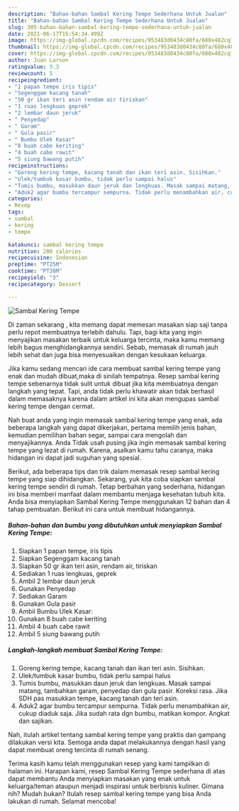 ```yaml
---
description: "Bahan-bahan Sambal Kering Tempe Sederhana Untuk Jualan"
title: "Bahan-bahan Sambal Kering Tempe Sederhana Untuk Jualan"
slug: 305-bahan-bahan-sambal-kering-tempe-sederhana-untuk-jualan
date: 2021-06-17T15:54:34.499Z
image: https://img-global.cpcdn.com/recipes/953483d0434c80fa/680x482cq70/sambal-kering-tempe-foto-resep-utama.jpg
thumbnail: https://img-global.cpcdn.com/recipes/953483d0434c80fa/680x482cq70/sambal-kering-tempe-foto-resep-utama.jpg
cover: https://img-global.cpcdn.com/recipes/953483d0434c80fa/680x482cq70/sambal-kering-tempe-foto-resep-utama.jpg
author: Juan Larson
ratingvalue: 3.3
reviewcount: 5
recipeingredient:
- "1 papan tempe iris tipis"
- "Segenggam kacang tanah"
- "50 gr ikan teri asin rendam air tiriskan"
- "1 ruas lengkuas geprek"
- "2 lembar daun jeruk"
- " Penyedap"
- " Garam"
- " Gula pasir"
- " Bumbu Ulek Kasar"
- "8 buah cabe keriting"
- "4 buah cabe rawit"
- "5 siung bawang putih"
recipeinstructions:
- "Goreng kering tempe, kacang tanah dan ikan teri asin. Sisihkan."
- "Ulek/tumbuk kasar bumbu, tidak perlu sampai halus"
- "Tumis bumbu, masukkan daun jeruk dan lengkuas. Masak sampai matang, tambahkan garam, penyedap dan gula pasir. Koreksi rasa. Jika SDH pas masukkan tempe, kacang tanah dan teri asin."
- "Aduk2 agar bumbu tercampur sempurna. Tidak perlu menambahkan air, cukup diaduk saja. Jika sudah rata dgn bumbu, matikan kompor. Angkat dan sajikan."
categories:
- Resep
tags:
- sambal
- kering
- tempe

katakunci: sambal kering tempe 
nutrition: 280 calories
recipecuisine: Indonesian
preptime: "PT25M"
cooktime: "PT38M"
recipeyield: "3"
recipecategory: Dessert

---
```



![Sambal Kering Tempe](https://img-global.cpcdn.com/recipes/953483d0434c80fa/680x482cq70/sambal-kering-tempe-foto-resep-utama.jpg)

Di zaman  sekarang , kita memang dapat memesan masakan siap saji tanpa perlu repot membuatnya terlebih dahulu. Tapi, bagi kita yang ingin menyajikan masakan terbaik untuk keluarga tercinta, maka kamu memang lebih bagus menghidangkannya sendiri. Sebab, memasak di rumah jauh lebih sehat dan juga bisa menyesuaikan dengan kesukaan keluarga.

Jika kamu sedang mencari ide cara membuat sambal kering tempe yang enak dan mudah dibuat,maka di sinilah tempatnya. Resep sambal kering tempe  sebenarnya tidak sulit untuk dibuat jika kita membuatnya dengan langkah yang tepat. Tapi, anda tidak perlu khawatir akan tidak berhasil dalam memasaknya 
karena dalam artikel ini kita akan mengupas sambal kering tempe dengan cermat.  



Nah buat anda yang ingin memasak sambal kering tempe yang enak, ada beberapa langkah yang dapat dikerjakan, pertama memilih jenis bahan, kemudian pemilihan bahan segar, sampai cara mengolah dan menyajikannya. Anda Tidak usah pusing jika ingin memasak sambal kering tempe yang lezat di rumah. Karena, asalkan kamu  tahu caranya, maka hidangan ini dapat jadi suguhan yang spesial.

Berikut, ada beberapa tips dan trik dalam memasak resep sambal kering tempe yang siap dihidangkan. Sekarang, yuk kita coba siapkan sambal kering tempe sendiri di rumah. Tetap berbahan yang sederhana, hidangan ini bisa memberi manfaat dalam membantu menjaga kesehatan tubuh kita. Anda bisa menyiapkan Sambal Kering Tempe menggunakan 12 bahan dan 4 tahap pembuatan. Berikut ini cara untuk membuat hidangannya.

<!--inarticleads1-->

##### Bahan-bahan dan bumbu yang dibutuhkan untuk menyiapkan Sambal Kering Tempe:

1. Siapkan 1 papan tempe, iris tipis
1. Siapkan Segenggam kacang tanah
1. Siapkan 50 gr ikan teri asin, rendam air, tiriskan
1. Sediakan 1 ruas lengkuas, geprek
1. Ambil 2 lembar daun jeruk
1. Gunakan  Penyedap
1. Sediakan  Garam
1. Gunakan  Gula pasir
1. Ambil  Bumbu Ulek Kasar:
1. Gunakan 8 buah cabe keriting
1. Ambil 4 buah cabe rawit
1. Ambil 5 siung bawang putih




<!--inarticleads2-->

##### Langkah-langkah membuat Sambal Kering Tempe:

1. Goreng kering tempe, kacang tanah dan ikan teri asin. Sisihkan.
1. Ulek/tumbuk kasar bumbu, tidak perlu sampai halus
1. Tumis bumbu, masukkan daun jeruk dan lengkuas. Masak sampai matang, tambahkan garam, penyedap dan gula pasir. Koreksi rasa. Jika SDH pas masukkan tempe, kacang tanah dan teri asin.
1. Aduk2 agar bumbu tercampur sempurna. Tidak perlu menambahkan air, cukup diaduk saja. Jika sudah rata dgn bumbu, matikan kompor. Angkat dan sajikan.




Nah, itulah artikel tentang  sambal kering tempe  yang praktis dan gampang dilakukan versi kita. Semoga anda dapat melakukannya dengan hasil yang dapat membuat oreng tercinta di rumah senang. 

Terima kasih kamu telah menggunakan resep yang kami tampilkan di halaman ini. Harapan kami, resep  Sambal Kering Tempe sederhana di atas dapat membantu Anda menyiapkan masakan yang enak untuk keluarga/teman ataupun menjadi inspirasi untuk berbisnis kuliner. Gimana nih? Mudah bukan? Itulah resep sambal kering tempe yang bisa Anda lakukan di rumah. Selamat mencoba!

